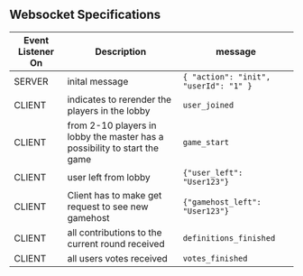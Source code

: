 ## Websocket Specifications

| Event Listener On | Description                                                               | message                               |
|-------------------|---------------------------------------------------------------------------|---------------------------------------|
| SERVER            | inital message                                                            | `{ "action": "init", "userId": "1" }` |
| CLIENT            | indicates to rerender the players in the lobby                            | `user_joined`                         |
| CLIENT            | from 2-10 players in lobby the master has a possibility to start the game | `game_start`                          |
| CLIENT            | user left from lobby                                                      | `{"user_left": "User123"}`            |
| CLIENT            | Client has to make get request to see new gamehost                        | `{"gamehost_left": "User123"}`        |
| CLIENT            | all contributions to the current round received                           | `definitions_finished`                |
| CLIENT            | all users votes received                                                  | `votes_finished`                      |
